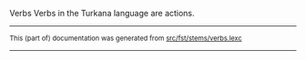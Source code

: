 Verbs
Verbs in the Turkana language are actions.

* * *

<small>This (part of) documentation was generated from [src/fst/stems/verbs.lexc](https://github.com/giellalt/lang-tuv/blob/main/src/fst/stems/verbs.lexc)</small>

---


